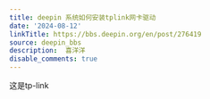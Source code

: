 ```yaml
---
title: deepin 系统如何安装tplink网卡驱动
date: '2024-08-12'
linkTitle: https://bbs.deepin.org/en/post/276419
source: deepin_bbs
description:  喜洋洋 
disable_comments: true
---
```

这是tp-link 
